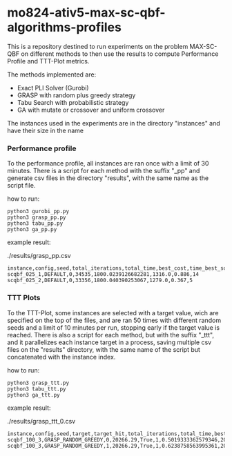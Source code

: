 # mo824-ativ5-max-sc-qbf-algorithms-profiles

This is a repository destined to run experiments on the problem MAX-SC-QBF on different methods to then use the results to compute Performance Profile and TTT-Plot metrics.

The methods implemented are:
- Exact PLI Solver (Gurobi)
- GRASP with random plus greedy strategy
- Tabu Search with probabilistic strategy
- GA with mutate or crossover and uniform crossover

The instances used in the experiments are in the directory "instances" and have their size in the name


### Performance profile
To the performance profile, all instances are ran once with a limit of 30 minutes. There is a script for each method with the suffix "_pp" and generate csv files in the directory "results", with the same name as the script file.

how to run:
```
python3 gurobi_pp.py
python3 grasp_pp.py
python3 tabu_pp.py
python3 ga_pp.py
```

example result:

./results/grasp_pp.csv
```
instance,config,seed,total_iterations,total_time,best_cost,time_best_sol,iterations_best_sol
scqbf_025_1,DEFAULT,0,34535,1800.0239126682281,1316.0,0.886,14
scqbf_025_2,DEFAULT,0,33356,1800.040390253067,1279.0,0.367,5
```


### TTT Plots
To the TTT-Plot, some instances are selected with a target value, wich are specified on the top of the files, and are ran 50 times with different random seeds and a limit of 10 minutes per run, stopping early if the target value is reached. There is also a script for each method, but with the suffix "_ttt", and it parallelizes each instance target in a process, saving multiple csv files on the "results" directory, with the same name of the script but concatenated with the instance index. 

how to run:

```
python3 grasp_ttt.py
python3 tabu_ttt.py
python3 ga_ttt.py
```

example result:

./results/grasp_ttt_0.csv
```
instance,config,seed,target,target_hit,total_iterations,total_time,best_cost,time_best_sol,iterations_best_sol
scqbf_100_3,GRASP_RANDOM_GREEDY,0,20266.29,True,1,0.5019333362579346,20272.0,0.49961090087890625,1
scqbf_100_3,GRASP_RANDOM_GREEDY,1,20266.29,True,1,0.6238758563995361,20420.0,0.6210429668426514,1
```